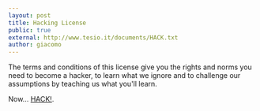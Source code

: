 ```yaml
---
layout: post
title: Hacking License
public: true
external: http://www.tesio.it/documents/HACK.txt
author: giacomo
---
```


The terms and conditions of this license give you the rights and norms
you need to become a hacker, to learn what we ignore and to challenge
our assumptions by teaching us what you'll learn.

Now... <a href="https://www.tesio.it/documents/HACK.txt">HACK!</a>.
